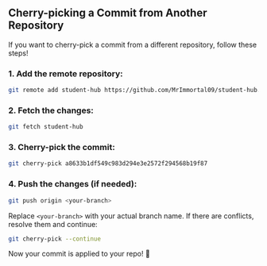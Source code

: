 ## Cherry-picking a Commit from Another Repository

If you want to cherry-pick a commit from a different repository, follow these steps!

### 1. Add the remote repository:

```bash
git remote add student-hub https://github.com/MrImmortal09/student-hub.git
```

### 2. Fetch the changes:

```bash
git fetch student-hub
```

### 3. Cherry-pick the commit:

```bash
git cherry-pick a8633b1df549c983d294e3e2572f294568b19f87
```

### 4. Push the changes (if needed):

```bash
git push origin <your-branch>
```

Replace `<your-branch>` with your actual branch name. If there are conflicts, resolve them and continue:

```bash
git cherry-pick --continue
```

Now your commit is applied to your repo! 🚀

